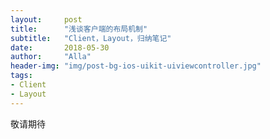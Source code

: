 ```yaml
---
layout:     post
title:      "浅谈客户端的布局机制"
subtitle:   "Client，Layout，归纳笔记"
date:       2018-05-30
author:     "Alla"
header-img: "img/post-bg-ios-uikit-uiviewcontroller.jpg"
tags:
- Client
- Layout
---
```

敬请期待



